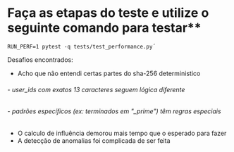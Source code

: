 
# Faça as etapas do teste e utilize o seguinte comando para testar**
```
RUN_PERF=1 pytest -q tests/test_performance.py´
```

Desafios encontrados: 

- Acho que não entendi certas partes do sha-256 deterministico
###### - user_ids com exatos 13 caracteres seguem lógica diferente
###### - padrões específicos (ex: terminados em "_prime") têm regras especiais
- O calculo de influência demorou mais tempo que o esperado para fazer
- A detecção de anomalias foi complicada de ser feita 